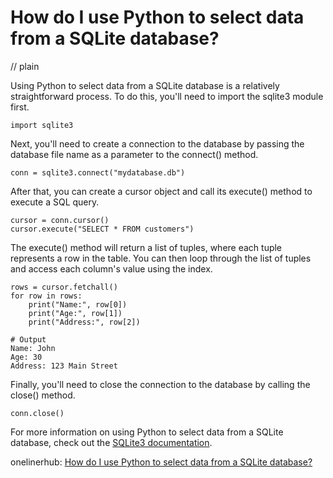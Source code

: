 # How do I use Python to select data from a SQLite database?
// plain

Using Python to select data from a SQLite database is a relatively straightforward process. To do this, you'll need to import the sqlite3 module first.

```
import sqlite3
```

Next, you'll need to create a connection to the database by passing the database file name as a parameter to the connect() method.

```
conn = sqlite3.connect("mydatabase.db")
```

After that, you can create a cursor object and call its execute() method to execute a SQL query.

```
cursor = conn.cursor()
cursor.execute("SELECT * FROM customers")
```

The execute() method will return a list of tuples, where each tuple represents a row in the table. You can then loop through the list of tuples and access each column's value using the index.

```
rows = cursor.fetchall()
for row in rows:
    print("Name:", row[0])
    print("Age:", row[1])
    print("Address:", row[2])

# Output
Name: John
Age: 30
Address: 123 Main Street
```

Finally, you'll need to close the connection to the database by calling the close() method.

```
conn.close()
```

For more information on using Python to select data from a SQLite database, check out the [SQLite3 documentation](https://docs.python.org/2/library/sqlite3.html).

onelinerhub: [How do I use Python to select data from a SQLite database?](https://onelinerhub.com/sqlite/how-do-i-use-python-to-select-data-from-a-sqlite-database)